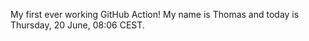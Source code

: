 My first ever working GitHub Action!
My name is Thomas and today is Thursday, 20 June, 08:06 CEST. 
